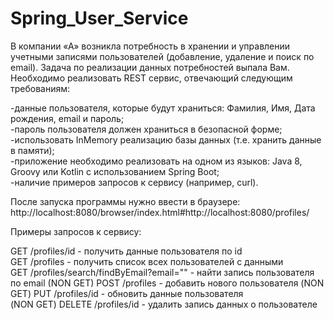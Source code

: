 # Spring_User_Service

В компании «А» возникла потребность в хранении и управлении учетными записями
пользователей (добавление, удаление и поиск по email). Задача по реализации данных
потребностей выпала Вам. Необходимо реализовать REST сервис, отвечающий следующим
требованиям:

-данные пользователя, которые будут храниться: Фамилия, Имя, Дата рождения, email и
пароль;   
-пароль пользователя должен храниться в безопасной форме;     
-использовать InMemory реализацию базы данных (т.е. хранить данные в памяти);     
-приложение необходимо реализовать на одном из языков: Java 8, Groovy или Kotlin с
использованием Spring Boot;    
-наличие примеров запросов к сервису (например, curl).

После запуска программы нужно ввести в браузере:   
http://localhost:8080/browser/index.html#http://localhost:8080/profiles/

Примеры запросов к сервису:   

GET /profiles/id - получить данные пользователя по id    
GET /profiles - получить список всех пользователей c данными    
GET /profiles/search/findByEmail?email="" - найти запись пользователя по email
(NON GET) POST /profiles - добавить нового пользователя
(NON GET) PUT /profiles/id - обновить данные пользователя    
(NON GET) DELETE /profiles/id - удалить запись данных о пользователе
